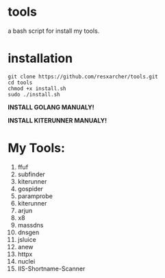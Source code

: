 # tools
a bash script for install my tools.
# installation

```
git clone https://github.com/resxarcher/tools.git
cd tools
chmod +x install.sh
sudo ./install.sh
```

**INSTALL GOLANG MANUALY!**

**INSTALL KITERUNNER MANUALY!**
# My Tools:
1. ffuf
2. subfinder
3. kiterunner
4. gospider
5. paramprobe
6. kiterunner
7. arjun
8. x8
9. massdns
10. dnsgen
11. jsluice
12. anew
13. httpx
14. nuclei
15. IIS-Shortname-Scanner
